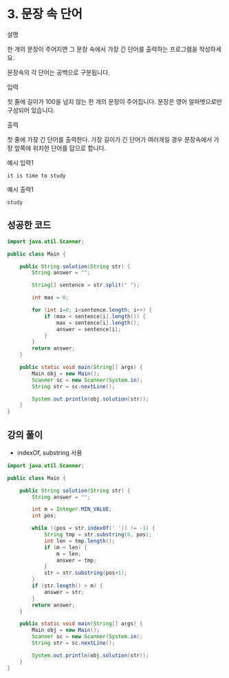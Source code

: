 # 3. 문장 속 단어

설명

한 개의 문장이 주어지면 그 문장 속에서 가장 긴 단어를 출력하는 프로그램을 작성하세요.

문장속의 각 단어는 공백으로 구분됩니다.

입력

첫 줄에 길이가 100을 넘지 않는 한 개의 문장이 주어집니다. 문장은 영어 알파벳으로만 구성되어 있습니다.

출력

첫 줄에 가장 긴 단어를 출력한다. 가장 길이가 긴 단어가 여러개일 경우 문장속에서 가장 앞쪽에 위치한 단어를 답으로 합니다.

예시 입력1

```
it is time to study
```

예시 출력1

```
study
```

## 성공한 코드

```java
import java.util.Scanner;

public class Main {

    public String solution(String str) {
        String answer = "";

        String[] sentence = str.split(" ");

        int max = 0;

        for (int i=0; i<sentence.length; i++) {
            if (max < sentence[i].length()) {
                max = sentence[i].length();
                answer = sentence[i];
            }
        }
        return answer;
    }

    public static void main(String[] args) {
        Main obj = new Main();
        Scanner sc = new Scanner(System.in);
        String str = sc.nextLine();

        System.out.println(obj.solution(str));
    }
}
```

## 강의 풀이

* indexOf, substring 사용

```java
import java.util.Scanner;

public class Main {

    public String solution(String str) {
        String answer = "";

        int m = Integer.MIN_VALUE;
        int pos;

        while ((pos = str.indexOf(' ')) != -1) {
            String tmp = str.substring(0, pos);
            int len = tmp.length();
            if (m < len) {
                m = len;
                answer = tmp;
            }
            str = str.substring(pos+1);
        }
        if (str.length() > m) {
            answer = str;
        }
        return answer;
    }

    public static void main(String[] args) {
        Main obj = new Main();
        Scanner sc = new Scanner(System.in);
        String str = sc.nextLine();

        System.out.println(obj.solution(str));
    }
}
```

